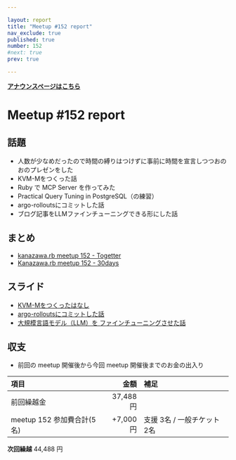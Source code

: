 ```yaml
---

layout: report
title: "Meetup #152 report"
nav_exclude: true
published: true
number: 152
#next: true
prev: true

---
```

<!-- 公開時は上記 published: false を true に変更する -->

<div style="text-align: left;"><a href="/152"><strong>アナウンスページはこちら</strong></a></div>

# Meetup #152 report

## 話題

<!-- 適宜サマライズを記入するか、X(旧twitter) の #kzrb あたりからピックアップする -->

* 人数が少なめだったので時間の縛りはつけずに事前に時間を宣言しつつおのおのプレゼンをした
* KVM-Mをつくった話
* Ruby で MCP Server を作ってみた
* Practical Query Tuning in PostgreSQL（の練習）
* argo-rolloutsにコミットした話
* ブログ記事をLLMファインチューニングできる形にした話

<!-- 運営ブレストができた場合はログを作成してリンクを記載する
## 運営ブレストログ

* [meetup 152 運用ブレストログ](https://github.com/kanazawarb/meetup/wiki/meetup-152-%E9%81%8B%E7%94%A8%E3%83%96%E3%83%AC%E3%82%B9%E3%83%88%E3%83%AD%E3%82%B0)

-->

## まとめ

* [kanazawa.rb meetup 152 - Togetter](https://posfie.com/@kanazawarb/p/EixCmjK)
* [Kanazawa.rb meetup 152 - 30days](https://30d.jp/kzrb/140)

## スライド

* [KVM-Mをつくったはなし](https://speakerdeck.com/izawa/kvm-mwotukututahanasi)
* [argo-rolloutsにコミットした話](https://speakerdeck.com/takayukiatkwsk/argo-rolloutsnikomitutositahua)
* [大規模言語モデル（LLM）を ファインチューニングさせた話](https://docs.google.com/presentation/d/1qw9eGg455Y29tewdGe_bVma4eDBup8dgx3VYst_6yJ0/edit?slide=id.p#slide=id.p)

<!-- 分かっている範囲でリンクがあれば列挙する
## 参加者のブログ

* XXX

-->


## 収支

* 前回の meetup 開催後から今回 meetup 開催後までのお金の出入り

|項目                           |金額         |補足                                               |
|:------------------------------|------------:|:--------------------------------------------------|
| 前回繰越金                    |       37,488円 |                                                   |
| meetup 152 参加費合計(5名) | +7,000円 | 支援 3名 / 一般チケット 2名 |

**次回繰越**  44,488 円
